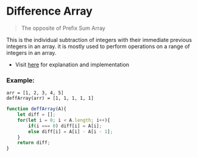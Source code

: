 # Difference Array
> The opposite of Prefix Sum Array

This is the individual subtraction of integers with their immediate previous integers in an array. it is mostly used to perform operations on a range of integers in an array.

- Visit [here](https://blogarithms.github.io/articles/2018-11/difference-arrays) for explanation and implementation

### Example:
```
arr = [1, 2, 3, 4, 5]
deffArray(arr) = [1, 1, 1, 1, 1]
```

```js
function deffArray(A){
    let diff = [];
    for(let i = 0; i < A.length; i++){
        if(i === 0) diff[i] = A[i];
        else diff[i] = A[i] - A[i - 1];
    }
    return diff;
}
```